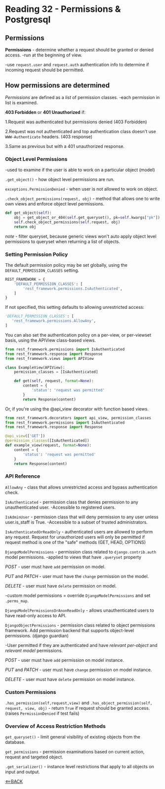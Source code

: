 # Reading 32 - Permissions & Postgresql

## Permissions

**Permissions** - determine whether a request should be granted or denied access.
-run at the beginning of view.

-use `request.user` and `request.auth` authentication info to determine if incoming request should be permitted.

## How permissions are determined

*Permissions* are defined as a *list* of permission classes.
-each permission in list is examined.

**403 Forbidden** or **401 Unauthorized** if:

1.Request was authenticated but permissions denied (403 Forbidden)

2.Request was not authenticated and top authentication class doesn't use `WWW-Authenticate` headers. (403 response)

3.Same as previous but with a 401 unauthorized response.

### Object Level Permissions

-used to examine if the user is able to work on a particular object (model)

`.get_object()` - how object level permissions are run.

`exceptions.PermissionDenied` - when user is not allowed to work on object.

`.check_object_permissions(request, obj)` - method that allows one to write own views and enforce object level permissions.

```python
def get_object(self):
    obj = get_object_or_404(self.get_queryset(), pk=self.kwargs["pk"])
    self.check_object_permissions(self.request, obj)
    return obj
```

*note* - filter queryset, because generic views won't auto apply object level permissions to queryset when returning a list of objects.

### Setting Permission Policy

The default permission policy may be set globally, using the `DEFAULT_PERMISSION_CLASSES` setting.

```python
REST_FRAMEWORK = {
    'DEFAULT_PERMISSION_CLASSES': [
        'rest_framework.permissions.IsAuthenticated',
    ]
}
```

If not specified, this setting defaults to allowing unrestricted access:

```python
'DEFAULT_PERMISSION_CLASSES': [
   'rest_framework.permissions.AllowAny',
]
```

You can also set the authentication policy on a per-view, or per-viewset basis, using the APIView class-based views.

```python
from rest_framework.permissions import IsAuthenticated
from rest_framework.response import Response
from rest_framework.views import APIView

class ExampleView(APIView):
    permission_classes = [IsAuthenticated]

    def get(self, request, format=None):
        content = {
            'status': 'request was permitted'
        }
        return Response(content)
```

Or, if you're using the @api_view decorator with function based views.

```python
from rest_framework.decorators import api_view, permission_classes
from rest_framework.permissions import IsAuthenticated
from rest_framework.response import Response

@api_view(['GET'])
@permission_classes([IsAuthenticated])
def example_view(request, format=None):
    content = {
        'status': 'request was permitted'
    }
    return Response(content)
```

### API Reference

`AllowAny` - class that allows unrestricted access and bypass authentication check.

`IsAuthenticated` - permission class that denies permission to any unauthenticated user. -Accessible to registered users.

`IsAdminUser` - permission class that will deny permission to any user unless user.is_staff is True.
-Accessible to a subset of trusted administrators.

`IsAuthenticatedOrReadOnly` - authenticated users are allowed to perform any request. Request for unauthorized users will only be permitted if request method is one of the "safe" methods (GET, HEAD, OPTIONS)

`DjangoModelPermissions` - permission class related to `django.contrib.auth` model permissions.
-applied to views that have `.queryset` property

*POST* - user must have `add` permission on model.

*PUT* and *PATCH* - user must have the `change` permission on the model.

*DELETE* - user must have `delete` permission on model.

-custom model permissions = override `DjangoModelPermissions` and set `.perms_map`.

`DjangoModelPermissionsOrAnonReadOnly` - allows unauthenticated users to have read-only access to API.

`DjangoObjectPermissions` - permission class related to object permissions framework. Add permission backend that supports object-level permissions. (django guardian)

-User permitted if they are authenticated and have *relevant per-object* and *relevant model* permissions.

*POST* - user must have `add` permission on model instance.

*PUT* and *PATCH* - user must have `change` permission on model instance.

*DELETE* - user must have `delete` permission on model instance.

### Custom Permissions

`.has_permission(self,request,view)` and `.has_object_permission(self, request, view, obj)` - return `True` if request should be granted access. (raises `PermissionDenied` if test fails)

### Overview of Access Restriction Methods

`get_queryset()` - limit general visibility of existing objects from the database.

`get_permissions` - permission examinations based on current action, request and targeted object.

`.get_serializer()` - instance level restrictions that apply to all objects on input and output.

[<==BACK](README.md)



